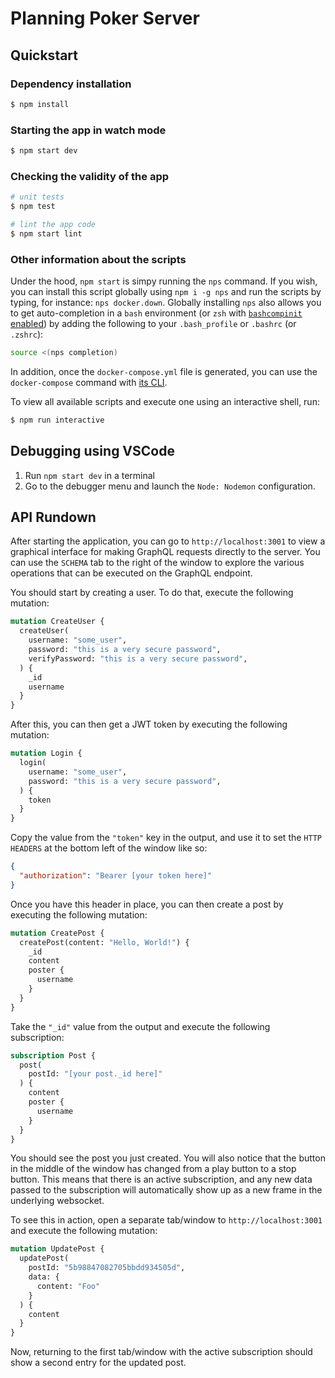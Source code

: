 # Planning Poker Server

## Quickstart

### Dependency installation
```bash
$ npm install
```

### Starting the app in watch mode
```bash
$ npm start dev
```

### Checking the validity of the app
```bash
# unit tests
$ npm test

# lint the app code
$ npm start lint
```

### Other information about the scripts
Under the hood, `npm start` is simpy running the `nps` command.  If you wish, you can install this script globally using `npm i -g nps` and run the scripts by typing, for instance: `nps docker.down`.  Globally installing `nps` also allows you to get auto-completion in a `bash` environment (or `zsh` with [`bashcompinit` enabled](https://stackoverflow.com/a/27853970/2939688)) by adding the following to your `.bash_profile` or `.bashrc` (or `.zshrc`):
```bash
source <(nps completion)
```

In addition, once the `docker-compose.yml` file is generated, you can use the `docker-compose` command with [its CLI](https://docs.docker.com/compose/reference/overview/).

To view all available scripts and execute one using an interactive shell, run:
```bash
$ npm run interactive
```

## Debugging using VSCode
1. Run `npm start dev` in a terminal
1. Go to the debugger menu and launch the `Node: Nodemon` configuration.

## API Rundown
After starting the application, you can go to `http://localhost:3001` to view a graphical interface for making  GraphQL requests directly to the server.  You can use the `SCHEMA` tab to the right of the window to explore the various operations that can be executed on the GraphQL endpoint.

You should start by creating a user.  To do that, execute the following mutation:
```graphql
mutation CreateUser {
  createUser(
    username: "some_user",
    password: "this is a very secure password",
    verifyPassword: "this is a very secure password",
  ) {
    _id
    username
  }
}
```

After this, you can then get a JWT token by executing the following mutation:
```graphql
mutation Login {
  login(
    username: "some_user",
    password: "this is a very secure password",
  ) {
    token
  }
}
```

Copy the value from the `"token"` key in the output, and use it to set the `HTTP HEADERS` at the bottom left of the window like so:
```json
{
  "authorization": "Bearer [your token here]"
}
```

Once you have this header in place, you can then create a post by executing the following mutation:
```graphql
mutation CreatePost {
  createPost(content: "Hello, World!") {
    _id
    content
    poster {
      username
    }
  }
}
```

Take the `"_id"` value from the output and execute the following subscription:
```graphql
subscription Post {
  post(
    postId: "[your post._id here]"
  ) {
    content
    poster {
      username
    }
  }
}
```

You should see the post you just created.  You will also notice that the button in the middle of the window has changed from a play button to a stop button.  This means that there is an active subscription, and any new data passed to the subscription will automatically show up as a new frame in the underlying websocket.


To see this in action, open a separate tab/window to `http://localhost:3001` and execute the following mutation:
```graphql
mutation UpdatePost {
  updatePost(
    postId: "5b98847082705bbdd934505d",
    data: {
      content: "Foo"
    }
  ) {
    content
  }
}
```

Now, returning to the first tab/window with the active subscription should show a second entry for the updated post.
